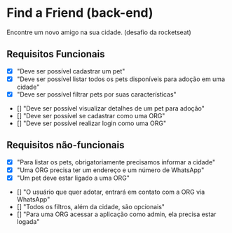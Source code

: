 # Find a Friend (back-end)
Encontre um novo amigo na sua cidade. (desafio da rocketseat)

## Requisitos Funcionais
- [x] "Deve ser possível cadastrar um pet"
- [x] "Deve ser possível listar todos os pets disponíveis para adoção em uma cidade"
- [x] "Deve ser possível filtrar pets por suas características"
- [] "Deve ser possível visualizar detalhes de um pet para adoção"
- [] "Deve ser possível se cadastrar como uma ORG"
- [] "Deve ser possível realizar login como uma ORG"

## Requisitos não-funcionais
- [x] "Para listar os pets, obrigatoriamente precisamos informar a cidade"
- [x] "Uma ORG precisa ter um endereço e um número de WhatsApp"
- [x] "Um pet deve estar ligado a uma ORG"
- [] "O usuário que quer adotar, entrará em contato com a ORG via WhatsApp"
- [] "Todos os filtros, além da cidade, são opcionais"
- [] "Para uma ORG acessar a aplicação como admin, ela precisa estar logada"